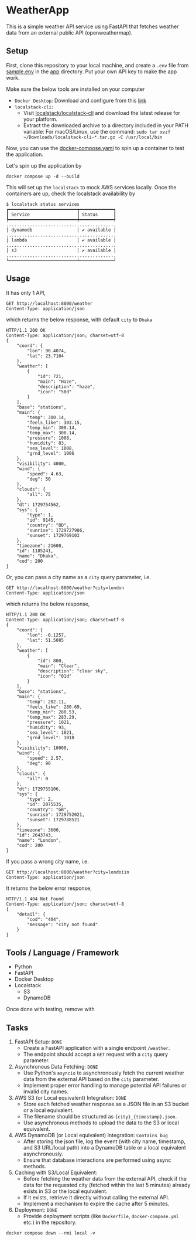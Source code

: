 # WeatherApp

This is a simple weather API service using FastAPI that fetches weather
data from an external public API (openweathermap).

## Setup

First, clone this repository to your local machine, and create a `.env` file
from [sample.env](./app/sample.env) in the [app](./app) directory. Put your
own API key to make the app work.

Make sure the below tools are installed on your computer

* `Docker Desktop`: Download and configure from this [link](https://docs.docker.com/get-started/get-docker/)
* `localstack-cli`:
    * Visit [localstack/localstack-cli](https://github.com/localstack/localstack-cli/releases/latest) and download the
      latest release for your platform.
    * Extract the downloaded archive to a directory included in your PATH variable: For macOS/Linux, use the command:
      `sudo tar xvzf ~/Downloads/localstack-cli-*.tar.gz -C /usr/local/bin`

Now, you can use the [docker-compose.yaml](./docker-compose.yaml) to spin up a
container to test the application.

Let's spin up the application by

```
docker compose up -d --build
```

This will set up the `localstack` to mock AWS services locally. Once the
containers are up, check the localstack availability by

```
$ localstack status services
┏━━━━━━━━━━━━━━━━━━━━━━━━━━┳━━━━━━━━━━━━━┓
┃ Service                  ┃ Status      ┃
┡━━━━━━━━━━━━━━━━━━━━━━━━━━╇━━━━━━━━━━━━━┩
..........................................
│ dynamodb                 │ ✔ available │
..........................................
│ lambda                   │ ✔ available │
..........................................
│ s3                       │ ✔ available │
..........................................
└──────────────────────────┴─────────────┘

```

## Usage

It has only 1 API,

```
GET http://localhost:8000/weather
Content-Type: application/json
```

which returns the below response, with default `city` to `Dhaka`

```
HTTP/1.1 200 OK
Content-Type: application/json; charset=utf-8
{
    "coord": {
        "lon": 90.4074,
        "lat": 23.7104
    },
    "weather": [
        {
            "id": 721,
            "main": "Haze",
            "description": "haze",
            "icon": "50d"
        }
    ],
    "base": "stations",
    "main": {
        "temp": 300.14,
        "feels_like": 303.15,
        "temp_min": 300.14,
        "temp_max": 300.14,
        "pressure": 1008,
        "humidity": 83,
        "sea_level": 1008,
        "grnd_level": 1006
    },
    "visibility": 4000,
    "wind": {
        "speed": 4.63,
        "deg": 50
    },
    "clouds": {
        "all": 75
    },
    "dt": 1729754562,
    "sys": {
        "type": 1,
        "id": 9145,
        "country": "BD",
        "sunrise": 1729727986,
        "sunset": 1729769103
    },
    "timezone": 21600,
    "id": 1185241,
    "name": "Dhaka",
    "cod": 200
}
```

Or, you can pass a city name as a `city` query parameter, i.e.

```
GET http://localhost:8000/weather?city=london
Content-Type: application/json
```

which returns the below response,

```
HTTP/1.1 200 OK
Content-Type: application/json; charset=utf-8
{
    "coord": {
        "lon": -0.1257,
        "lat": 51.5085
    },
    "weather": [
        {
            "id": 800,
            "main": "Clear",
            "description": "clear sky",
            "icon": "01d"
        }
    ],
    "base": "stations",
    "main": {
        "temp": 282.11,
        "feels_like": 280.69,
        "temp_min": 280.53,
        "temp_max": 283.29,
        "pressure": 1021,
        "humidity": 93,
        "sea_level": 1021,
        "grnd_level": 1018
    },
    "visibility": 10000,
    "wind": {
        "speed": 2.57,
        "deg": 90
    },
    "clouds": {
        "all": 0
    },
    "dt": 1729755106,
    "sys": {
        "type": 2,
        "id": 2075535,
        "country": "GB",
        "sunrise": 1729752021,
        "sunset": 1729788521
    },
    "timezone": 3600,
    "id": 2643743,
    "name": "London",
    "cod": 200
}
```

If you pass a wrong city name, i.e.

```
GET http://localhost:8000/weather?city=londoiin
Content-Type: application/json
```

It returns the below error response,

```
HTTP/1.1 404 Not Found
Content-Type: application/json; charset=utf-8
{
    "detail": {
        "cod": "404",
        "message": "city not found"
    }
}
```

## Tools / Language / Framework
* Python
* FastAPI
* Docker Desktop
* Localstack
  * S3
  * DynamoDB

Once done with testing, remove with

## Tasks

1. FastAPI Setup: `DONE`
   - Create a FastAPI application with a single endpoint `/weather`.
   - The endpoint should accept a `GET` request with a `city` query parameter.
2. Asynchronous Data Fetching: `DONE`
   - Use Python's `asyncio` to asynchronously fetch the current weather data from the external API based on the `city` parameter.
   - Implement proper error handling to manage potential API failures or invalid city names.
3. AWS S3 (or Local equivalent) Integration: `DONE`
   - Store each fetched weather response as a JSON file in an S3 bucket or a local equivalent.
   - The filename should be structured as `{city}_{timestamp}.json`.
   - Use asynchronous methods to upload the data to the S3 or local equivalent.
4. AWS DynamoDB (or Local equivalent) Integration: `Contains bug`
   - After storing the json file, log the event (with city name, timestamp, and S3 URL/local path) into a DynamoDB table or a local equivalent asynchronously.
   - Ensure that database interactions are performed using async methods.
5. Caching with S3/Local Equivalent:
   - Before fetching the weather data from the external API, check if the data for the requested city (fetched within the last 5 minutes) already exists in S3 or the local equivalent.
   - If it exists, retrieve it directly without calling the external API.
   - Implement a mechanism to expire the cache after 5 minutes.
6. Deployment: `DONE`
   - Provide deployment scripts (like `Dockerfile`, `docker-compose.yml` etc.) in the repository.

```
docker compose down --rmi local -v
```
